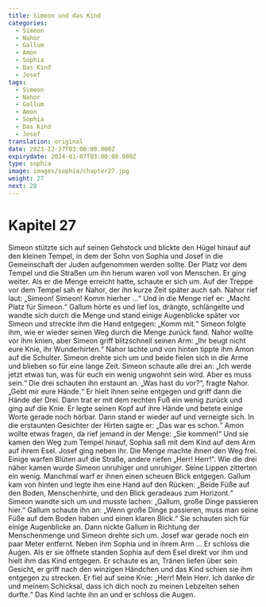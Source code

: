 ```yaml
---
title: Simeon und das Kind
categories:
  - Simeon
  - Nahor
  - Gallum
  - Amon
  - Sophia
  - Das Kind
  - Josef
tags:
  - Simeon
  - Nahor
  - Gallum
  - Amon
  - Sophia
  - Das Kind
  - Josef
translation: original
date: 2023-12-27T03:00:00.000Z
expirydate: 2024-01-07T03:00:00.000Z
type: sophia
image: images/sophia/chapter27.jpg
weight: 27
next: 28
---
```


# Kapitel 27

Simeon stützte sich auf seinen Gehstock und blickte den Hügel hinauf auf den kleinen Tempel, in dem der Sohn von Sophia und Josef in die Gemeinschaft der Juden aufgenommen werden sollte.
Der Platz vor dem Tempel und die Straßen um ihn herum waren voll von Menschen.
Er ging weiter.
Als er die Menge erreicht hatte, schaute er sich um.
Auf der Treppe vor dem Tempel sah er Nahor, der ihn kurze Zeit später auch sah.
Nahor rief laut: „Simeon! Simeon! Komm hierher ...“
Und in die Menge rief er: „Macht Platz für Simeon.“
Gallum hörte es und lief los, drängte, schlängelte und wandte sich durch die Menge und stand einige Augenblicke später vor Simeon und streckte ihm die Hand entgegen: „Komm mit.“
Simeon folgte ihm, wie er wieder seinen Weg durch die Menge zurück fand.
Nahor wollte vor ihm knien, aber Simeon griff blitzschnell seinen Arm: „Ihr beugt nicht eure Knie, ihr Wunderhirten.“
Nahor lachte und von hinten tippte ihm Amon auf die Schulter.
Simeon drehte sich um und beide fielen sich in die Arme und blieben so für eine lange Zeit.
Simeon schaute alle drei an: „Ich werde jetzt etwas tun, was für euch ein wenig ungwohnt sein wird.
Aber es muss sein.“
Die drei schauten ihn erstaunt an.
„Was hast du vor?“, fragte Nahor.
„Gebt mir eure Hände.“
Er hielt ihnen seine entgegen und griff dann die Hände der Drei.
Dann trat er mit dem rechten Fuß ein wenig zurück und ging auf die Knie.
Er legte seinen Kopf auf ihre Hände und betete einige Worte gerade noch hörbar.
Dann stand er wieder auf und verneigte sich.
In die erstaunten Gesichter der Hirten sagte er: „Das war es schon.“
Amon wollte etwas fragen, da rief jemand in der Menge: „Sie kommen!“
Und sie kamen den Weg zum Tempel hinauf, Sophia saß mit dem Kind auf dem Arm auf ihrem Esel.
Josef ging neben ihr.
Die Menge machte ihnen den Weg frei.
Einige warfen Blüten auf die Straße, andere riefen „Herr! Herr!“.
Wie die drei näher kamen wurde Simeon unruhiger und unruhiger.
Seine Lippen zitterten ein wenig.
Manchmal warf er ihnen einen scheuen Blick entgegen.
Gallum kam von hinten und legte ihm eine Hand auf den Rücken: „Beide Füße auf den Boden, Menschenhirte, und den Blick geradeaus zum Horizont.“
Simeon wandte sich um und musste lachen: „Gallum, große Dinge passieren hier.“
Gallum schaute ihn an: „Wenn große Dinge passieren, muss man seine Füße auf dem Boden haben und einen klaren Blick.“
Sie schauten sich für einige Augenblicke an.
Dann nickte Gallum in Richtung der Menschenmenge und Simeon drehte sich um.
Josef war gerade noch ein paar Meter entfernt.
Neben ihm Sophia und in ihrem Arm ... Er schloss die Augen.
Als er sie öffnete standen Sophia auf dem Esel direkt vor ihm und hielt ihm das Kind entgegen.
Er schaute es an, Tränen liefen über sein Gesicht, er griff nach den winzigen Händchen und das Kind schien sie ihm entgegen zu strecken.
Er fiel auf seine Knie: „Herr! Mein Herr.
Ich danke dir und meinem Schicksal, dass ich dich noch zu meinen Lebzeiten sehen durfte.“
Das Kind lachte ihn an und er schloss die Augen.
